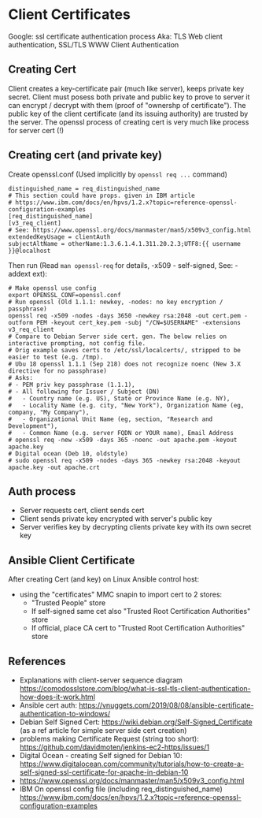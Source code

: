 #  Client Certificates

Google: ssl certificate authentication process
Aka: TLS Web client authentication, SSL/TLS WWW Client Authentication

## Creating Cert

Client creates a key-certificate pair (much like server), keeps
private key secret. Client must posess both private and public key to prove
to server it can encrypt / decrypt with them (proof of "ownershp of certificate").
The public key of the client certificate (and its issuing authority) are trusted by the server.
The openssl process of creating cert is very much like process for server cert (!)

## Creating cert (and private key)

Create openssl.conf (Used implicitly by `openssl req ...` command)
```
distinguished_name = req_distinguished_name
# This section could have props. given in IBM article
# https://www.ibm.com/docs/en/hpvs/1.2.x?topic=reference-openssl-configuration-examples
[req_distinguished_name]
[v3_req_client]
# See: https://www.openssl.org/docs/manmaster/man5/x509v3_config.html
extendedKeyUsage = clientAuth
subjectAltName = otherName:1.3.6.1.4.1.311.20.2.3;UTF8:{{ username }}@localhost
```

Then run (Read `man openssl-req` for details, -x509 - self-signed, See: -addext ext):
```
# Make openssl use config
export OPENSSL_CONF=openssl.conf
# Run openssl (Old 1.1.1: newkey, -nodes: no key encryption / passphrase)
openssl req -x509 -nodes -days 3650 -newkey rsa:2048 -out cert.pem -outform PEM -keyout cert_key.pem -subj "/CN=$USERNAME" -extensions v3_req_client
# Compare to Debian Server side cert. gen. The below relies on interactive prompting, not config file.
# Orig example saves certs to /etc/ssl/localcerts/, stripped to be easier to test (e.g. /tmp).
# Ubu 18 openssl 1.1.1 (Sep 218) does not recognize noenc (New 3.X directive for no passphrase)
# Asks:
# - PEM priv key passphrase (1.1.1),
# - All following for Issuer / Subject (DN)
#   - Country name (e.g. US), State or Province Name (e.g. NY),
#   - Locality Name (e.g. city, "New York"), Organization Name (eg, company, "My Company"),
#   - Organizational Unit Name (eg, section, "Research and Development"),
#   - Common Name (e.g. server FQDN or YOUR name), Email Address
# openssl req -new -x509 -days 365 -noenc -out apache.pem -keyout apache.key
# Digital ocean (Deb 10, oldstyle)
# sudo openssl req -x509 -nodes -days 365 -newkey rsa:2048 -keyout apache.key -out apache.crt
```

## Auth process

- Server requests cert, client sends cert
- Client sends private key encrypted with server's public key
- Server verifies key by decrypting clients private key with its own secret key

## Ansible Client Certificate

After creating Cert (and key) on Linux Ansible control host:
- using the "certificates" MMC snapin to import cert to 2 stores:
  - "Trusted People" store
  - If self-signed same cet also "Trusted Root Certification Authorities" store
  - If official, place CA cert to "Trusted Root Certification Authorities" store


## References

- Explanations with client-server sequence diagram https://comodosslstore.com/blog/what-is-ssl-tls-client-authentication-how-does-it-work.html
- Ansible cert auth: https://vnuggets.com/2019/08/08/ansible-certificate-authentication-to-windows/
- Debian Self Signed Cert: https://wiki.debian.org/Self-Signed_Certificate (as a ref article
  for simple server side cert creation)
- problems making Certificate Request (string too short): https://github.com/davidmoten/jenkins-ec2-https/issues/1
- Digital Ocean - creating Self signed for Debian 10: https://www.digitalocean.com/community/tutorials/how-to-create-a-self-signed-ssl-certificate-for-apache-in-debian-10
- https://www.openssl.org/docs/manmaster/man5/x509v3_config.html
- IBM On openssl config file (including req_distinguished_name) https://www.ibm.com/docs/en/hpvs/1.2.x?topic=reference-openssl-configuration-examples
